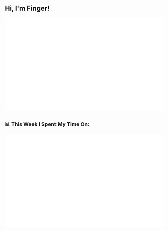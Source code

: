 <h2> Hi, I'm Finger!</h2>

<img align="right" src="https://raw.githubusercontent.com/spianmo/github-stats/master/generated/overview.svg#gh-light-mode-only">

<!-- <img align="right" height="160em" src="https://github-readme-stats-eight-theta.vercel.app/api/top-langs/?username=spianmo&layout=compact&langs_count=8&theme=algolia"/>	 -->
	
```go
package main

type Me struct {
	Name   string
	Job    string
	Code   string
	Skills string
}

func main() {
	me := &Me{
		Name:   "Finger",
		Job:    "Client-side Engineer",
		Code:   "Java, Kotlin, C#, Rust and C++ and Others",
		Skills: "Android, Security, Cross-platform client, NLP, CV, ASR ^o^",
	}
	_ = me
}
```


<h3>📊 This Week I Spent My Time On:</h3>
<img align='right' src="https://raw.githubusercontent.com/spianmo/github-stats/master/generated/languages.svg#gh-light-mode-only">

<!--START_SECTION:waka-->

```txt
Vue.js           7 hrs 25 mins   ████████▒░░░░░░░░░░░░░░░░   33.00 %
Java             3 hrs 38 mins   ████░░░░░░░░░░░░░░░░░░░░░   16.19 %
TypeScript       2 hrs 55 mins   ███▒░░░░░░░░░░░░░░░░░░░░░   12.99 %
Kotlin           2 hrs 19 mins   ██▓░░░░░░░░░░░░░░░░░░░░░░   10.37 %
Python           1 hr 36 mins    █▓░░░░░░░░░░░░░░░░░░░░░░░   07.17 %
```

<!--END_SECTION:waka-->
